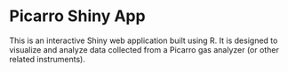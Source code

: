 # Picarro Shiny App

This is an interactive Shiny web application built using R. It is designed to visualize and analyze data collected from a Picarro gas analyzer (or other related instruments).
